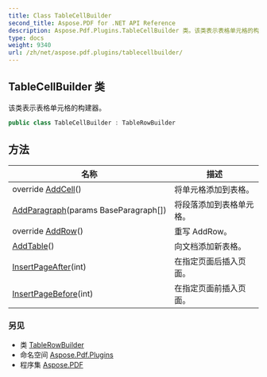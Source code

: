 ```yaml
---
title: Class TableCellBuilder
second_title: Aspose.PDF for .NET API Reference
description: Aspose.Pdf.Plugins.TableCellBuilder 类。该类表示表格单元格的构建器
type: docs
weight: 9340
url: /zh/net/aspose.pdf.plugins/tablecellbuilder/
---
```

## TableCellBuilder 类

该类表示表格单元格的构建器。

```csharp
public class TableCellBuilder : TableRowBuilder
```

## 方法

| 名称 | 描述 |
| --- | --- |
| override [AddCell](../../aspose.pdf.plugins/tablecellbuilder/addcell/)() | 将单元格添加到表格。 |
| [AddParagraph](../../aspose.pdf.plugins/tablecellbuilder/addparagraph/)(params BaseParagraph[]) | 将段落添加到表格单元格。 |
| override [AddRow](../../aspose.pdf.plugins/tablerowbuilder/addrow/)() | 重写 AddRow。 |
| [AddTable](../../aspose.pdf.plugins/tablebuilder/addtable/)() | 向文档添加新表格。 |
| [InsertPageAfter](../../aspose.pdf.plugins/tablebuilder/insertpageafter/)(int) | 在指定页面后插入页面。 |
| [InsertPageBefore](../../aspose.pdf.plugins/tablebuilder/insertpagebefore/)(int) | 在指定页面前插入页面。 |

### 另见

* 类 [TableRowBuilder](../tablerowbuilder/)
* 命名空间 [Aspose.Pdf.Plugins](../../aspose.pdf.plugins/)
* 程序集 [Aspose.PDF](../../)